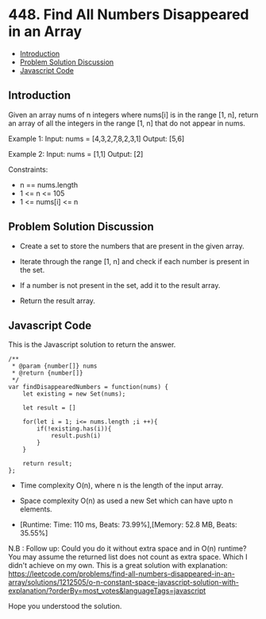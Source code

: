 # 448. Find All Numbers Disappeared in an Array

- [Introduction](#introduction)
- [Problem Solution Discussion](#problemDiscussion)
- [Javascript Code](#code)

<a name="introduction"></a>

## Introduction

Given an array nums of n integers where nums[i] is in the range [1, n], return an array of all the integers in the range [1, n] that do not appear in nums.

Example 1:
Input: nums = [4,3,2,7,8,2,3,1]
Output: [5,6]

Example 2:
Input: nums = [1,1]
Output: [2]

Constraints:

- n == nums.length
- 1 <= n <= 105
- 1 <= nums[i] <= n

<a name="problemDiscussion"></a>

## Problem Solution Discussion

- Create a set to store the numbers that are present in the given array.

- Iterate through the range [1, n] and check if each number is present in the set.

- If a number is not present in the set, add it to the result array.

- Return the result array.

<a name="code"></a>

## Javascript Code

This is the Javascript solution to return the answer.

```
/**
 * @param {number[]} nums
 * @return {number[]}
 */
var findDisappearedNumbers = function(nums) {
    let existing = new Set(nums);

    let result = []

    for(let i = 1; i<= nums.length ;i ++){
        if(!existing.has(i)){
            result.push(i)
        }
    }

    return result;
};

```

- Time complexity O(n), where n is the length of the input array.
- Space complexity O(n) as used a new Set which can have upto n elements.

- [Runtime: Time: 110 ms, Beats: 73.99%],[Memory: 52.8 MB, Beats: 35.55%]

N.B : Follow up: Could you do it without extra space and in O(n) runtime? You may assume the returned list does not count as extra space. Which I didn't achieve on my own. This is a great solution with explanation: https://leetcode.com/problems/find-all-numbers-disappeared-in-an-array/solutions/1212505/o-n-constant-space-javascript-solution-with-explanation/?orderBy=most_votes&languageTags=javascript

Hope you understood the solution.
